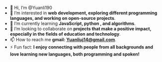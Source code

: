 - 👋 Hi, I’m @Yuanli190
- 👀 I’m interested in **web development, exploring different programming languages, and working on open-source projects**.
- 🌱 I’m currently learning **JavaScript, python , and algorithms**.
- 💞️ I’m looking to collaborate on **projects that make a positive impact, especially in the fields of education and technology**.
- 📫 How to reach me **gmail: Yuanliuj14@gmail.com**.
- ⚡ Fun fact: **I enjoy connecting with people from all backgrounds and love learning new languages, both programming and spoken!**

<!---
Yuanli190/Yuanli190 is a ✨ special ✨ repository because its `README.md` (this file) appears on your GitHub profile.
You can click the Preview link to take a look at your changes.
--->
